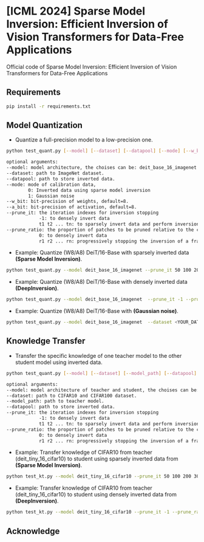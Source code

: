 

# [ICML 2024] Sparse Model Inversion: Efficient Inversion of Vision Transformers for Data-Free Applications

Official code of Sparse Model Inversion: Efficient Inversion of Vision Transformers for Data-Free Applications

## Requirements
  
```bash
pip install -r requirements.txt
```

## Model Quantization

- Quantize a full-precision model to a low-precision one.
```bash
python test_quant.py [--model] [--dataset] [--datapool] [--mode] [--w_bit] [--a_bit] [--prune_it] [--prune_ratio]

optional arguments:
--model: model architecture, the choises can be: deit_base_16_imagenet and deit_tiny_16_imagenet.
--dataset: path to ImageNet dataset.
--datapool: path to store inverted data.
--mode: mode of calibration data,
        0: Inverted data using sparse model inversion
        1: Gaussian noise
--w_bit: bit-precision of weights, default=8.
--a_bit: bit-precision of activation, default=8.
--prune_it: the iteration indexes for inversion stopping
            -1: to densely invert data
            t1 t2 ... tn: to sparsely invert data and perform inversion stopping at t1, t2, ..., tn
--prune_ratio: the proportion of patches to be pruned relative to the current remaining patches
            0: to densely invert data
            r1 r2 ... rn: progressively stopping the inversion of a fraction (r1, r2, ..., rn)$$ of patches at iterations (t1, t2, ..., tn), respectively
```

- Example: Quantize (W8/A8) DeiT/16-Base with sparsely inverted data **(Sparse Model Inversion)**.

```bash
python test_quant.py --model deit_base_16_imagenet --prune_it 50 100 200 300 --prune_ratio 0.3 0.3 0.3 0.3 --dataset <YOUR_DATA_DIR> --datapool <YOUR_DATAPOOL_DIR> --mode 0 --w_bit 8 --a_bit 8
```

- Example: Quantize (W8/A8) DeiT/16-Base with densely inverted data **(DeepInversion)**.

```bash
python test_quant.py --model deit_base_16_imagenet  --prune_it -1 --prune_ratio 0 --dataset <YOUR_DATA_DIR> --datapool <YOUR_DATAPOOL_DIR> --mode 0 --w_bit 8 --a_bit 8
```

- Example: Quantize (W8/A8) DeiT/16-Base with **(Gaussian noise)**.

```bash
python test_quant.py --model deit_base_16_imagenet  --dataset <YOUR_DATA_DIR> --mode 1
```
## Knowledge Transfer
- Transfer the specific knowledge of one teacher model to the other student model using inverted data.
```bash
python test_quant.py [--model] [--dataset] [--model_path] [--datapool] [--prune_it] [--prune_ratio]

optional arguments:
--model: model architecture of teacher and student, the choises can be: deit_tiny_16_cifar10/deit_base_16_cifar10/deit_tiny_16_cifar100/deit_base_16_cifar100.
--dataset: path to CIFAR10 and CIFAR100 dataset.
--model_path: path to teacher model.
--datapool: path to store inverted data.
--prune_it: the iteration indexes for inversion stopping
            -1: to densely invert data
            t1 t2 ... tn: to sparsely invert data and perform inversion stopping at t1, t2, ..., tn
--prune_ratio: the proportion of patches to be pruned relative to the current remaining patches
            0: to densely invert data
            r1 r2 ... rn: progressively stopping the inversion of a fraction (r1, r2, ..., rn)$$ of patches at iterations (t1, t2, ..., tn), respectively
```

- Example: Transfer knowledge of CIFAR10 from teacher (deit_tiny_16_cifar10) to student using sparsely inverted data from **(Sparse Model Inversion)**.

```bash
python test_kt.py --model deit_tiny_16_cifar10 --prune_it 50 100 200 300 --prune_ratio 0.3 0.3 0.3 0.3 --dataset <YOUR_DATA_DIR> --model_path <YOUR_TEACHER_DIR> --datapool <YOUR_DATAPOOL_DIR>
```

- Example: Transfer knowledge of CIFAR10 from teacher (deit_tiny_16_cifar10) to student using densely inverted data from **(DeepInversion)**.

```bash
python test_kt.py --model deit_tiny_16_cifar10 --prune_it -1 --prune_ratio 0 --dataset <YOUR_DATA_DIR> --model_path <YOUR_TEACHER_DIR> --datapool <YOUR_DATAPOOL_DIR>
```

## Acknowledge
